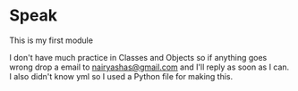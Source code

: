 # Speak
This is my first module 

I don't have much practice in Classes and Objects so if anything goes wrong drop a email to nairyashas@gmail.com and I'll reply as soon as I can. 
I also didn't know yml so I used a Python file for making this.
